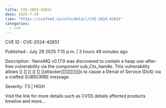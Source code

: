 ```yaml
---
title: CVE-2024-42651
date: 2025-7-29
lien: "https://cvefeed.io/vuln/detail/CVE-2024-42651"
categories:
  - cve
---
```


CVE ID : CVE-2024-42651

Published :  July 29
2025
7:15 p.m. | 3 hours
48 minutes ago

Description : NanoMQ v0.17.9 was discovered to contain a heap use-after-free vulnerability via the component sub_Ctx_handle. This vulnerability allows  [[ [[ [[ [[ [[ [[attacker]]]]]]]]]]]]s to cause a Denial of Service (DoS) via a crafted SUBSCRIBE message.

Severity: 7.5 | HIGH

Visit the link for more details
such as CVSS details
affected products
timeline
and more...
